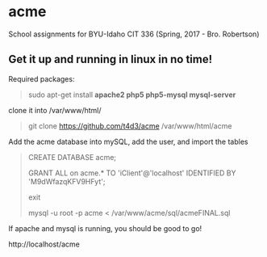 # acme
School assignments for BYU-Idaho CIT 336 (Spring, 2017 - Bro. Robertson)

Get it up and running in linux in no time!
---
Required packages:

> sudo apt-get install __apache2 php5 php5-mysql mysql-server__

clone it into /var/www/html/

> git clone https://github.com/t4d3/acme /var/www/html/acme

Add the acme database into mySQL, add the user, and import the tables

> CREATE DATABASE acme;
>
> GRANT ALL on acme.* TO 'iClient'@'localhost' IDENTIFIED BY 'M9dWfazqKFV9HFyt';
>
> exit
>
> mysql -u root -p acme < /var/www/acme/sql/acmeFINAL.sql

If apache and mysql is running, you should be good to go!

http://localhost/acme
